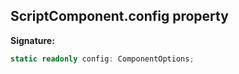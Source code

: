 
## ScriptComponent.config property

**Signature:**

```typescript
static readonly config: ComponentOptions;
```
